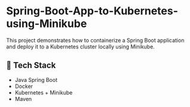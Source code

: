 # Spring-Boot-App-to-Kubernetes-using-Minikube

This project demonstrates how to containerize a Spring Boot application and deploy it to a Kubernetes cluster locally using Minikube.

## 🧱 Tech Stack

- Java Spring Boot
- Docker
- Kubernetes + Minikube
- Maven
